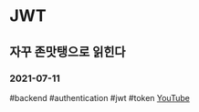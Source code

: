 # JWT
## 자꾸 존맛탱으로 읽힌다
### 2021-07-11
#backend #authentication #jwt #token
[YouTube](https://www.youtube.com/watch?v=1QiOXWEbqYQ&t=3s)